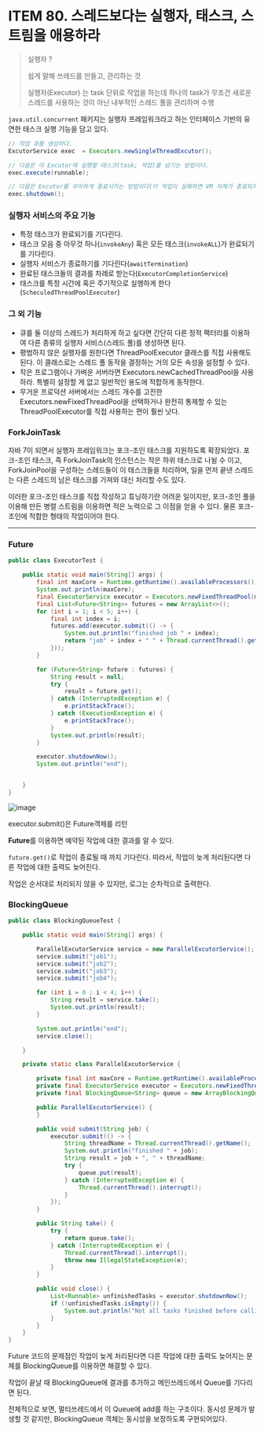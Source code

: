 # ITEM 80. 스레드보다는 실행자, 태스크, 스트림을 애용하라

> 실행자 ? 
> 
> 쉽게 말해 쓰레드를 만들고, 관리하는 것
> 
> 실행자(Executor) 는 task 단위로 작업을 하는데 하나의 task가 무조건 새로운 스레드를 사용하는 것이 아닌 내부적인 스레드 풀을 관리하며 수행



`java.util.concurrent` 패키지는 실행자 프레임워크라고 하는 인터페이스 기반의 유연한 태스크 실행 기능을 담고 있다.

```java
// 작업 큐를 생성하다. 
ExcutorService exec  = Executors.newSingleThreadExcutor();

// 다음은 이 Excutor에 실행할 태스크(task; 작업)를 넘기는 방법이다.
exec.execute(runnable);

// 다음은 Excutor를 우아하게 종료시키는 방법이다(이 작업이 실패하면 VM 자체가 종료되지 않을 것이다)
exec.shutdown();
```

### 실행자 서비스의 주요 기능

- 특정 태스크가 완료되기를 기다린다.
- 태스크 모음 중 아무것 하나(`invokeAny`) 혹은 모든 태스크(`invokeALL`)가 완료되기를 기다린다.
- 실행자 서비스가 종료하기를 기다린다(`awaitTermination`)
- 완료된 태스크들의 결과를 차례로 받는다(`ExecutorCompletionService`)
- 태스크를 특정 시간에 혹은 주기적으로 실행하게 한다(`ScheculedThreadPoolExecutor`)


### 그 외 기능

- 큐를 둘 이상의 스레드가 처리하게 하고 싶다면 간단히 다른 정적 팩터리를 이용하여 다른 종류의 실행자 서비스(스레드 풀)를 생성하면 된다.
- 평범하지 않은 실행자를 원한다면 ThreadPoolExecutor 클래스를 직접 사용해도 된다. 이 클래스로는 스레드 풀 동작을 결정하는 거의 모든 속성을 설정할 수 있다.
- 작은 프로그램이나 가벼운 서버라면 Executors.newCachedThreadPool을 사용하라. 특별히 설정할 게 없고 일반적인 용도에 적합하게 동작한다.
- 무거운 프로덕션 서버에서는 스레드 개수를 고전한 Executors.newFixedThreadPool을 선택하거나 완전히 통제할 수 있는 ThreadPoolExecutor를 직접 사용하는 편이 훨씬 낫다.

### ForkJoinTask

자바 7이 되면서 실행자 프레임워크는 포크-조인 태스크를 지원하도록 확장되었다. 포크-조인 태스크, 즉 ForkJoinTask의 인스턴스는 작은 하위 태스크로 나뉠 수 이고, ForkJoinPool을 구성하는 스레드들이 이 태스크들을 처리하며, 일을 먼저 끝낸 스레드는 다른 스레드의 남은 태스크를 가져와 대신 처리할 수도 있다.

이러한 포크-조인 태스크를 직접 작성하고 튜닝하기란 어려운 일이지만, 포크-조인 풀을 이용해 만든 병렬 스트림을 이용하면 적은 노력으로 그 이점을 얻을 수 있다. 물론 포크-조인에 적합한 형태의 작업이어야 한다.


--- 

### Future

```java
public class ExecutorTest {

    public static void main(String[] args) {
        final int maxCore = Runtime.getRuntime().availableProcessors();
        System.out.println(maxCore);
        final ExecutorService executor = Executors.newFixedThreadPool(maxCore);
        final List<Future<String>> futures = new ArrayList<>();
        for (int i = 1; i < 5; i++) {
            final int index = i;
            futures.add(executor.submit(() -> {
                System.out.println("finished job " + index);
                return "job" + index + " " + Thread.currentThread().getName();
            }));
        }

        for (Future<String> future : futures) {
            String result = null;
            try {
                result = future.get();
            } catch (InterruptedException e) {
                e.printStackTrace();
            } catch (ExecutionException e) {
                e.printStackTrace();
            }
            System.out.println(result);
        }

        executor.shutdownNow();
        System.out.println("end");


    }
}
```

![image](https://user-images.githubusercontent.com/83503188/188879810-0c5e8608-dfee-4898-bfc1-5747e488a19d.png)


executor.submit()은 Future객체를 리턴

**Future**를 이용하면 예약된 작업에 대한 결과를 알 수 있다.

`future.get()`로 작업이 종료될 때 까지 기다린다. 따라서, 작업이 늦게 처리된다면 다른 작업에 대한 출력도 늦어진다. 

작업은 순서대로 처리되지 않을 수 있지만, 로그는 순차적으로 출력한다.


### BlockingQueue

```java
public class BlockingQueueTest {

    public static void main(String[] args) {

        ParallelExcutorService service = new ParallelExcutorService();
        service.submit("job1");
        service.submit("job2");
        service.submit("job3");
        service.submit("job4");

        for (int i = 0 ; i < 4; i++) {
            String result = service.take();
            System.out.println(result);
        }

        System.out.println("end");
        service.close();

    }

    private static class ParallelExcutorService {

        private final int maxCore = Runtime.getRuntime().availableProcessors();
        private final ExecutorService executor = Executors.newFixedThreadPool(maxCore);
        private final BlockingQueue<String> queue = new ArrayBlockingQueue<>(10);

        public ParallelExcutorService() {
        }

        public void submit(String job) {
            executor.submit(() -> {
                String threadName = Thread.currentThread().getName();
                System.out.println("finished " + job);
                String result = job + ", " + threadName;
                try {
                    queue.put(result);
                } catch (InterruptedException e) {
                    Thread.currentThread().interrupt();
                }
            });
        }

        public String take() {
            try {
                return queue.take();
            } catch (InterruptedException e) {
                Thread.currentThread().interrupt();
                throw new IllegalStateException(e);
            }
        }

        public void close() {
            List<Runnable> unfinishedTasks = executor.shutdownNow();
            if (!unfinishedTasks.isEmpty()) {
                System.out.println("Not all tasks finished before calling close: " + unfinishedTasks.size());
            }
        }
    }
}

```

Future 코드의 문제점인 작업이 늦게 처리된다면 다른 작업에 대한 출력도 늦어지는 문제를 BlockingQueue를 이용하면 해결할 수 있다.

작업이 끝날 때 BlockingQueue에 결과를 추가하고 메인쓰레드에서 Queue를 기다리면 된다.

전체적으로 보면, 멀티쓰레드에서 이 Queue에 add를 하는 구조이다. 동시성 문제가 발생할 것 같지만, BlockingQueue 객체는 동시성을 보장하도록 구현되어있다.



